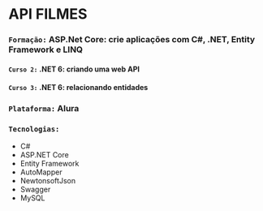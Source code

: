 # API FILMES
### `Formação:` ASP.Net Core: crie aplicações com C#, .NET, Entity Framework e LINQ
#### `Curso 2:` .NET 6: criando uma web API
#### `Curso 3:` .NET 6: relacionando entidades
### `Plataforma:` Alura
### `Tecnologias:`
  - C#
  - ASP.NET Core
  - Entity Framework
  - AutoMapper
  - NewtonsoftJson
  - Swagger
  - MySQL

